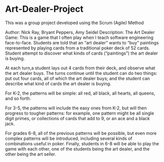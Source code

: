 # Art-Dealer-Project
This was a group project developed using the Scrum (Agile) Method 

Author: Nick Ray, Bryant Peppers, Amy Seidel
Description: The Art Dealer Game: This is a game that I often play when I teach software engineering face-to-face. Students are told that an “art dealer” wants to “buy” paintings represented by playing cards from a traditional poker deck of 52 cards. Student attempt to discover what kinds of cards (“paintings”) the art dealer is buying.

At each turn,a student lays out 4 cards from their deck, and observe what the art dealer buys. The turns continue until the student can do two things: put out four cards, all of which the art dealer buys; and the student can describe what kind of cards the art dealer is buying.

For K-2, the patterns will be simple: all red, all black, all hearts, all queens, and so forth. 

For 3-5, the patterns will include the easy ones from K-2, but will then progress to tougher
patterns: for example, one pattern might be all single digit primes, or collections of cards that add to 9, or an ace and a black jack. 

For grades 6-8, all of the previous patterns will be possible, but even more complex patterns
will be introduced, including several kinds of combinations useful in poker. Finally, students in 6-8 will be able to play the game with each other, one of the students being the art dealer, and the other being the art seller.

